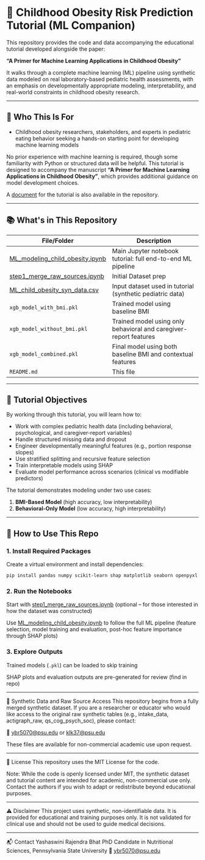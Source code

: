 # 🧠 Childhood Obesity Risk Prediction Tutorial (ML Companion)

This repository provides the code and data accompanying the educational tutorial developed alongside the paper:

**“A Primer for Machine Learning Applications in Childhood Obesity”**

It walks through a complete machine learning (ML) pipeline using synthetic data modeled on real laboratory-based pediatric health assessments, with an emphasis on developmentally appropriate modeling, interpretability, and real-world constraints in childhood obesity research.

---

## 🎯 Who This Is For

- Childhood obesity researchers, stakeholders, and experts in pediatric eating behavior seeking a hands-on starting point for developing machine learning models

No prior experience with machine learning is required, though some familiarity with Python or structured data will be helpful. This tutorial is designed to accompany the manuscript **“A Primer for Machine Learning Applications in Childhood Obesity”**, which provides additional guidance on model development choices.

A [document](ML_childhood_obesity_tutorial.docx) for the tutorial is also available in the repository.


---

## 📚 What's in This Repository

| File/Folder | Description |
|-------------|-------------|
| [ML_modeling_child_obesity.ipynb](ML_modeling_child_obesity.ipynb) | Main Jupyter notebook tutorial: full end-to-end ML pipeline |
| [step1_merge_raw_sources.ipynb](step1_merge_raw_sources.ipynb) | Initial Dataset prep |
| [ML_child_obesity_syn_data.csv](ML_child_obesity_syn_data.csv) | Input dataset used in tutorial (synthetic pediatric data) |
| `xgb_model_with_bmi.pkl` | Trained model using baseline BMI |
| `xgb_model_without_bmi.pkl` | Trained model using only behavioral and caregiver-report features |
| `xgb_model_combined.pkl` | Final model using both baseline BMI and contextual features |
| `README.md` | This file |

---

## 🧠 Tutorial Objectives

By working through this tutorial, you will learn how to:

- Work with complex pediatric health data (including behavioral, psychological, and caregiver-report variables)
- Handle structured missing data and dropout
- Engineer developmentally meaningful features (e.g., portion response slopes)
- Use stratified splitting and recursive feature selection
- Train interpretable models using SHAP
- Evaluate model performance across scenarios (clinical vs modifiable predictors)

The tutorial demonstrates modeling under two use cases:
1. **BMI-Based Model** (high accuracy, low interpretability)
2. **Behavioral-Only Model** (low accuracy, high interpretability)


---

## 🚀 How to Use This Repo

### 1. Install Required Packages

Create a virtual environment and install dependencies:

```bash
pip install pandas numpy scikit-learn shap matplotlib seaborn openpyxl
```

### 2. Run the Notebooks

Start with [step1_merge_raw_sources.ipynb](step1_merge_raw_sources.ipynb) (optional – for those interested in how the dataset was constructed)

Use [ML_modeling_child_obesity.ipynb](ML_modeling_child_obesity.ipynb) to follow the full ML pipeline
(feature selection, model training and evaluation, post-hoc feature importance through SHAP plots)

### 3. Explore Outputs
Trained models (`.pkl`) can be loaded to skip training

SHAP plots and evaluation outputs are pre-generated for review (find in repo)

---
🔐 Synthetic Data and Raw Source Access
This repository begins from a fully merged synthetic dataset. If you are a researcher or educator who would like access to the original raw synthetic tables (e.g., intake_data, actigraph_raw, qs_cog_psych_soc), please contact:

📧 [ybr5070@psu.edu](mailto:ybr5070@psu.edu) or [klk37@psu.edu](mailto:klk37@psu.edu)

These files are available for non-commercial academic use upon request.

---

📄 License
This repository uses the MIT License for the code.

Note: While the code is openly licensed under MIT, the synthetic dataset and tutorial content are intended for academic, non-commercial use only. Contact the authors if you wish to adapt or redistribute beyond educational purposes.

---

⚠️ Disclaimer
This project uses synthetic, non-identifiable data.
It is provided for educational and training purposes only.
It is not validated for clinical use and should not be used to guide medical decisions.

---

📬 Contact
Yashaswini Rajendra Bhat
PhD Candidate in Nutritional Sciences, Pennsylvania State University
📧 [ybr5070@psu.edu](mailto:ybr5070@psu.edu) 


